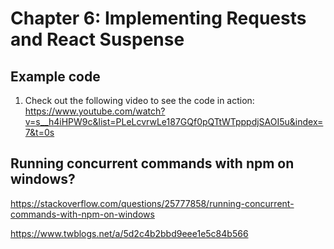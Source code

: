 # Chapter 6: Implementing Requests and React Suspense

## Example code

1. Check out the following video to see the code in  action:
https://www.youtube.com/watch?v=s__h4iHPW9c&list=PLeLcvrwLe187GQf0pQTtWTpppdjSAOI5u&index=7&t=0s



## Running concurrent commands with npm on windows?

https://stackoverflow.com/questions/25777858/running-concurrent-commands-with-npm-on-windows

https://www.twblogs.net/a/5d2c4b2bbd9eee1e5c84b566
